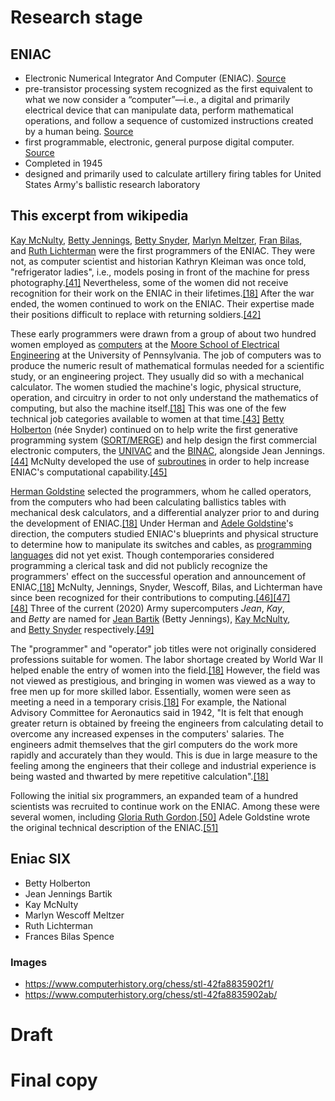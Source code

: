 # Research stage
## ENIAC
- Electronic Numerical Integrator And Computer (ENIAC). [Source](https://www.allaboutcircuits.com/news/six-female-programmers-behind-eniac/)
- pre-transistor processing system recognized as the first equivalent to what we now consider a “computer”—i.e., a digital and primarily electrical device that can manipulate data, perform mathematical operations, and follow a sequence of customized instructions created by a human being. [Source](https://www.allaboutcircuits.com/news/six-female-programmers-behind-eniac/)
- first programmable, electronic, general purpose digital computer. [Source](https://en.wikipedia.org/wiki/ENIAC)
- Completed in 1945
- designed and primarily used to calculate artillery firing tables for United States Army's ballistic research laboratory

## This excerpt from wikipedia
[Kay McNulty](https://en.wikipedia.org/wiki/Kathleen_Antonelli "Kathleen Antonelli"), [Betty Jennings](https://en.wikipedia.org/wiki/Jean_Bartik "Jean Bartik"), [Betty Snyder](https://en.wikipedia.org/wiki/Betty_Holberton "Betty Holberton"), [Marlyn Meltzer](https://en.wikipedia.org/wiki/Marlyn_Wescoff "Marlyn Wescoff"), [Fran Bilas](https://en.wikipedia.org/wiki/Frances_Spence "Frances Spence"), and [Ruth Lichterman](https://en.wikipedia.org/wiki/Ruth_Teitelbaum "Ruth Teitelbaum") were the first programmers of the ENIAC. They were not, as computer scientist and historian Kathryn Kleiman was once told, "refrigerator ladies", i.e., models posing in front of the machine for press photography.[[41]](https://en.wikipedia.org/wiki/ENIAC#cite_note-refrigerator-41) Nevertheless, some of the women did not receive recognition for their work on the ENIAC in their lifetimes.[[18]](https://en.wikipedia.org/wiki/ENIAC#cite_note-FOOTNOTELight1999-18) After the war ended, the women continued to work on the ENIAC. Their expertise made their positions difficult to replace with returning soldiers.[[42]](https://en.wikipedia.org/wiki/ENIAC#cite_note-42)

These early programmers were drawn from a group of about two hundred women employed as [computers](https://en.wikipedia.org/wiki/Computer_(occupation) "Computer (occupation)") at the [Moore School of Electrical Engineering](https://en.wikipedia.org/wiki/Moore_School_of_Electrical_Engineering "Moore School of Electrical Engineering") at the University of Pennsylvania. The job of computers was to produce the numeric result of mathematical formulas needed for a scientific study, or an engineering project. They usually did so with a mechanical calculator. The women studied the machine's logic, physical structure, operation, and circuitry in order to not only understand the mathematics of computing, but also the machine itself.[[18]](https://en.wikipedia.org/wiki/ENIAC#cite_note-FOOTNOTELight1999-18) This was one of the few technical job categories available to women at that time.[[43]](https://en.wikipedia.org/wiki/ENIAC#cite_note-43) [Betty Holberton](https://en.wikipedia.org/wiki/Betty_Holberton "Betty Holberton") (née Snyder) continued on to help write the first generative programming system ([SORT/MERGE](https://en.wikipedia.org/wiki/Mainframe_sort_merge "Mainframe sort merge")) and help design the first commercial electronic computers, the [UNIVAC](https://en.wikipedia.org/wiki/UNIVAC "UNIVAC") and the [BINAC](https://en.wikipedia.org/wiki/BINAC "BINAC"), alongside Jean Jennings.[[44]](https://en.wikipedia.org/wiki/ENIAC#cite_note-beyer-44) McNulty developed the use of [subroutines](https://en.wikipedia.org/wiki/Subroutine "Subroutine") in order to help increase ENIAC's computational capability.[[45]](https://en.wikipedia.org/wiki/ENIAC#cite_note-:4-45)

[Herman Goldstine](https://en.wikipedia.org/wiki/Herman_Goldstine "Herman Goldstine") selected the programmers, whom he called operators, from the computers who had been calculating ballistics tables with mechanical desk calculators, and a differential analyzer prior to and during the development of ENIAC.[[18]](https://en.wikipedia.org/wiki/ENIAC#cite_note-FOOTNOTELight1999-18) Under Herman and [Adele Goldstine](https://en.wikipedia.org/wiki/Adele_Goldstine "Adele Goldstine")'s direction, the computers studied ENIAC's blueprints and physical structure to determine how to manipulate its switches and cables, as [programming languages](https://en.wikipedia.org/wiki/Programming_language "Programming language") did not yet exist. Though contemporaries considered programming a clerical task and did not publicly recognize the programmers' effect on the successful operation and announcement of ENIAC,[[18]](https://en.wikipedia.org/wiki/ENIAC#cite_note-FOOTNOTELight1999-18) McNulty, Jennings, Snyder, Wescoff, Bilas, and Lichterman have since been recognized for their contributions to computing.[[46]](https://en.wikipedia.org/wiki/ENIAC#cite_note-invisible-46)[[47]](https://en.wikipedia.org/wiki/ENIAC#cite_note-secret-47)[[48]](https://en.wikipedia.org/wiki/ENIAC#cite_note-siff-48) Three of the current (2020) Army supercomputers _Jean_, _Kay_, and _Betty_ are named for [Jean Bartik](https://en.wikipedia.org/wiki/Jean_Bartik "Jean Bartik") (Betty Jennings), [Kay McNulty](https://en.wikipedia.org/wiki/Kathleen_Antonelli "Kathleen Antonelli"), and [Betty Snyder](https://en.wikipedia.org/wiki/Betty_Holberton "Betty Holberton") respectively.[[49]](https://en.wikipedia.org/wiki/ENIAC#cite_note-49)

The "programmer" and "operator" job titles were not originally considered professions suitable for women. The labor shortage created by World War II helped enable the entry of women into the field.[[18]](https://en.wikipedia.org/wiki/ENIAC#cite_note-FOOTNOTELight1999-18) However, the field was not viewed as prestigious, and bringing in women was viewed as a way to free men up for more skilled labor. Essentially, women were seen as meeting a need in a temporary crisis.[[18]](https://en.wikipedia.org/wiki/ENIAC#cite_note-FOOTNOTELight1999-18) For example, the National Advisory Committee for Aeronautics said in 1942, "It is felt that enough greater return is obtained by freeing the engineers from calculating detail to overcome any increased expenses in the computers' salaries. The engineers admit themselves that the girl computers do the work more rapidly and accurately than they would. This is due in large measure to the feeling among the engineers that their college and industrial experience is being wasted and thwarted by mere repetitive calculation".[[18]](https://en.wikipedia.org/wiki/ENIAC#cite_note-FOOTNOTELight1999-18)

Following the initial six programmers, an expanded team of a hundred scientists was recruited to continue work on the ENIAC. Among these were several women, including [Gloria Ruth Gordon](https://en.wikipedia.org/wiki/Gloria_Gordon_Bolotsky "Gloria Gordon Bolotsky").[[50]](https://en.wikipedia.org/wiki/ENIAC#cite_note-wapobit-50) Adele Goldstine wrote the original technical description of the ENIAC.[[51]](https://en.wikipedia.org/wiki/ENIAC#cite_note-51)

## Eniac SIX
- Betty Holberton
- Jean Jennings Bartik
- Kay McNulty
- Marlyn Wescoff Meltzer
- Ruth Lichterman
- Frances Bilas Spence

### Images
- https://www.computerhistory.org/chess/stl-42fa8835902f1/
- https://www.computerhistory.org/chess/stl-42fa8835902ab/

# Draft

# Final copy